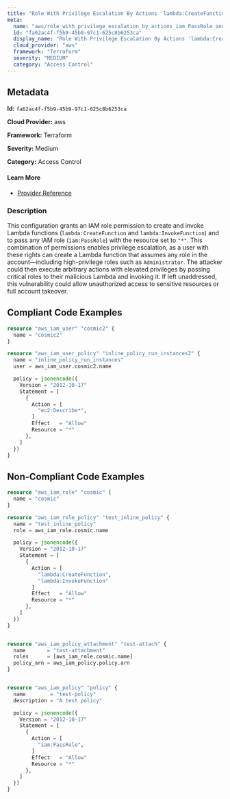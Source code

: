 ```yaml
---
title: "Role With Privilege Escalation By Actions 'lambda:CreateFunction' And 'iam:PassRole' And 'lambda:InvokeFunction'"
meta:
  name: "aws/role_with_privilege_escalation_by_actions_iam_PassRole_and_lambda_CreateFunction_lambda_InvokeFunction"
  id: "fa62ac4f-f5b9-45b9-97c1-625c8b6253ca"
  display_name: "Role With Privilege Escalation By Actions 'lambda:CreateFunction' And 'iam:PassRole' And 'lambda:InvokeFunction'"
  cloud_provider: "aws"
  framework: "Terraform"
  severity: "MEDIUM"
  category: "Access Control"
---
```

## Metadata

**Id:** `fa62ac4f-f5b9-45b9-97c1-625c8b6253ca`

**Cloud Provider:** aws

**Framework:** Terraform

**Severity:** Medium

**Category:** Access Control

#### Learn More

 - [Provider Reference](https://registry.terraform.io/providers/hashicorp/aws/latest/docs/resources/iam_role_policy#policy)

### Description

 This configuration grants an IAM role permission to create and invoke Lambda functions (`lambda:CreateFunction` and `lambda:InvokeFunction`) and to pass any IAM role (`iam:PassRole`) with the resource set to `"*"`. This combination of permissions enables privilege escalation, as a user with these rights can create a Lambda function that assumes any role in the account—including high-privilege roles such as `Administrator`. The attacker could then execute arbitrary actions with elevated privileges by passing critical roles to their malicious Lambda and invoking it. If left unaddressed, this vulnerability could allow unauthorized access to sensitive resources or full account takeover.


## Compliant Code Examples
```terraform
resource "aws_iam_user" "cosmic2" {
  name = "cosmic2"
}

resource "aws_iam_user_policy" "inline_policy_run_instances2" {
  name = "inline_policy_run_instances"
  user = aws_iam_user.cosmic2.name

  policy = jsonencode({
    Version = "2012-10-17"
    Statement = [
      {
        Action = [
          "ec2:Describe*",
        ]
        Effect   = "Allow"
        Resource = "*"
      },
    ]
  })
}

```
## Non-Compliant Code Examples
```terraform
resource "aws_iam_role" "cosmic" {
  name = "cosmic"
}

resource "aws_iam_role_policy" "test_inline_policy" {
  name = "test_inline_policy"
  role = aws_iam_role.cosmic.name

  policy = jsonencode({
    Version = "2012-10-17"
    Statement = [
      {
        Action = [
          "lambda:CreateFunction",
          "lambda:InvokeFunction"
        ]
        Effect   = "Allow"
        Resource = "*"
      },
    ]
  })
}


resource "aws_iam_policy_attachment" "test-attach" {
  name       = "test-attachment"
  roles      = [aws_iam_role.cosmic.name]
  policy_arn = aws_iam_policy.policy.arn
}


resource "aws_iam_policy" "policy" {
  name        = "test-policy"
  description = "A test policy"

  policy = jsonencode({
    Version = "2012-10-17"
    Statement = [
      {
        Action = [
          "iam:PassRole",
        ]
        Effect   = "Allow"
        Resource = "*"
      },
    ]
  })
}

```